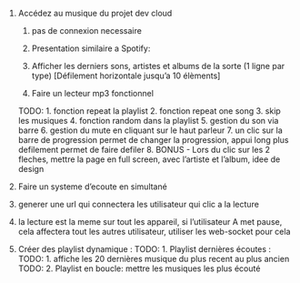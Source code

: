 1. Accédez au musique du projet dev cloud
    1. pas de connexion necessaire
    2. Presentation similaire a Spotify:
        
        
    3. Afficher les derniers sons, artistes et albums de la sorte (1 ligne par type) [Défilement horizontale jusqu’a 10 élèments]
        
        
    4. Faire un lecteur mp3 fonctionnel 
        
        
      TODO:  1. fonction repeat la playlist
        2. fonction repeat one song
        3. skip les musiques
        4. fonction random dans la playlist
        5. gestion du son via barre
        6. gestion du mute en cliquant sur le haut parleur
        7. un clic sur la barre de progression permet de changer la progression, appui long plus defilement permet de faire defiler
        8. BONUS - Lors du clic sur les 2 fleches, mettre la page en full screen, avec l’artiste et l’album, idee de design
            
            
 2. Faire un systeme d’ecoute en simultané
   1. generer une url qui connectera les utilisateur qui clic a la lecture
   2. la lecture est la meme sur tout les appareil, si l’utilisateur A met pause, cela affectera tout les autres utilisateur, utiliser les web-socket pour cela
3. Créer des playlist dynamique :
   TODO: 1. Playlist dernières écoutes :
    TODO:    1. affiche les 20 dernières musique du plus recent au plus ancien
   TODO: 2. Playlist en boucle: mettre les musiques les plus écouté